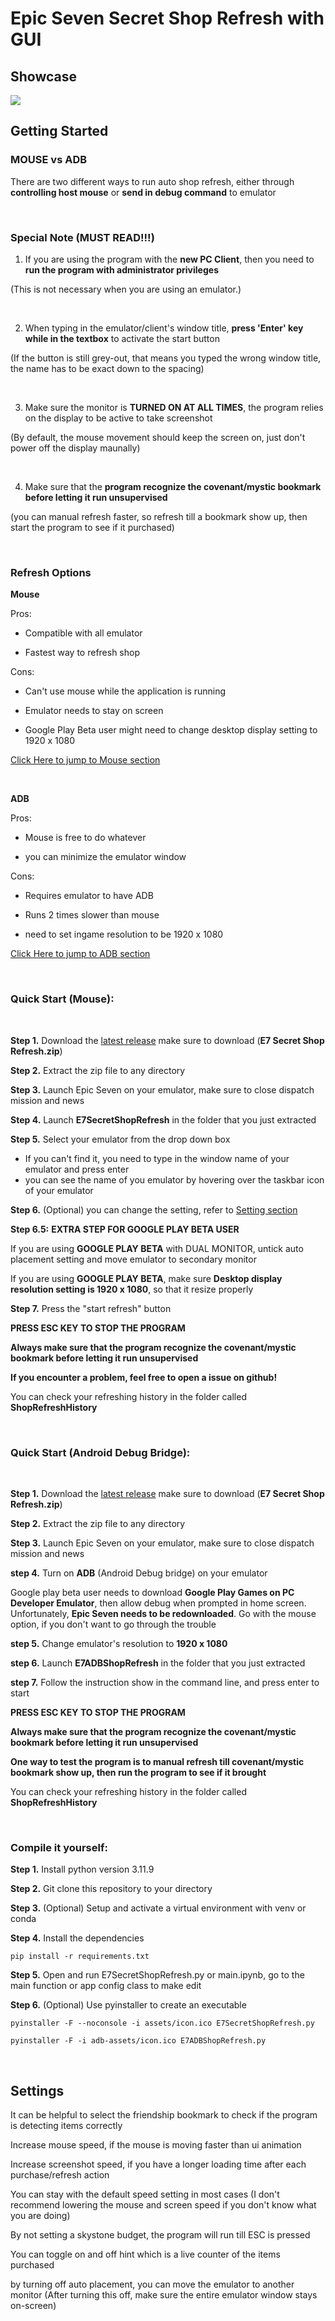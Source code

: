 # Epic Seven Secret Shop Refresh with GUI
## Showcase
![](https://github.com/sya1999/Epic-Seven-Secret-Shop-Refresh/blob/main/assets/E7.gif)
## Getting Started
### MOUSE vs ADB
There are two different ways to run auto shop refresh, either through **controlling host mouse** or **send in debug command** to emulator

<br>

### Special Note (MUST READ!!!)
1. If you are using the program with the **new PC Client**, then you need to **run the program with administrator privileges**

(This is not necessary when you are using an emulator.)

<br>

2. When typing in the emulator/client's window title, **press 'Enter' key while in the textbox** to activate the start button

(If the button is still grey-out, that means you typed the wrong window title, the name has to be exact down to the spacing)

<br>

3. Make sure the monitor is **TURNED ON AT ALL TIMES**, the program relies on the display to be active to take screenshot

(By default, the mouse movement should keep the screen on, just don't power off the display maunally)

<br>

4. Make sure that the **program recognize the covenant/mystic bookmark before letting it run unsupervised**

(you can manual refresh faster, so refresh till a bookmark show up, then start the program to see if it purchased)

<br>

### Refresh Options
**Mouse**

Pros:

- Compatible with all emulator

- Fastest way to refresh shop 

Cons:

- Can't use mouse while the application is running

- Emulator needs to stay on screen

- Google Play Beta user might need to change desktop display setting to 1920 x 1080

[Click Here to jump to Mouse section](https://github.com/Solunium/Epic-Seven-E7-Secret-Shop-Refresh/tree/main?tab=readme-ov-file#quick-start-mouse)

<br>

**ADB**

Pros:

- Mouse is free to do whatever

- you can minimize the emulator window 

Cons:

- Requires emulator to have ADB 

- Runs 2 times slower than mouse

- need to set ingame resolution to be 1920 x 1080

[Click Here to jump to ADB section](https://github.com/Solunium/Epic-Seven-E7-Secret-Shop-Refresh/tree/main?tab=readme-ov-file#quick-start-android-debug-bridge)

<br>

### Quick Start (Mouse):

<br>

**Step 1.** Download the [latest release](https://github.com/sya1999/Epic-Seven-Secret-Shop-Refresh/releases) make sure to download (**E7 Secret Shop Refresh.zip**)

**Step 2.** Extract the zip file to any directory

**Step 3.** Launch Epic Seven on your emulator, make sure to close dispatch mission and news

**Step 4.** Launch **E7SecretShopRefresh** in the folder that you just extracted

**Step 5.** Select your emulator from the drop down box	
  - If you can't find it, you need to type in the window name of your emulator and press enter
  - you can see the name of you emulator by hovering over the taskbar icon of your emulator

**Step 6.** (Optional) you can change the setting, refer to [Setting section](https://github.com/sya1999/Epic-Seven-Secret-Shop-Refresh/tree/main?tab=readme-ov-file#settings)

**Step 6.5:** **EXTRA STEP FOR GOOGLE PLAY BETA USER**

If you are using **GOOGLE PLAY BETA** with DUAL MONITOR, untick auto placement setting and move emulator to secondary monitor

If you are using **GOOGLE PLAY BETA**, make sure **Desktop display resolution setting is 1920 x 1080**, so that it resize properly  

**Step 7.** Press the "start refresh" button

**PRESS ESC KEY TO STOP THE PROGRAM**

**Always make sure that the program recognize the covenant/mystic bookmark before letting it run unsupervised**

**If you encounter a problem, feel free to open a issue on github!**
	
You can check your refreshing history in the folder called **ShopRefreshHistory**

<br>

### Quick Start (Android Debug Bridge):

<br>

**Step 1.** Download the [latest release](https://github.com/sya1999/Epic-Seven-Secret-Shop-Refresh/releases) make sure to download (**E7 Secret Shop Refresh.zip**)

**Step 2.** Extract the zip file to any directory

**Step 3.** Launch Epic Seven on your emulator, make sure to close dispatch mission and news

**step 4.** Turn on **ADB** (Android Debug bridge) on your emulator

Google play beta user needs to download **Google Play Games on PC Developer Emulator**, then allow debug when prompted in home screen. 
Unfortunately, **Epic Seven needs to be redownloaded**. Go with the mouse option, if you don't want to go through the trouble

**step 5.** Change emulator's resolution to **1920 x 1080**

**step 6.** Launch **E7ADBShopRefresh** in the folder that you just extracted

**step 7.** Follow the instruction show in the command line, and press enter to start

**PRESS ESC KEY TO STOP THE PROGRAM**

**Always make sure that the program recognize the covenant/mystic bookmark before letting it run unsupervised**

**One way to test the program is to manual refresh till covenant/mystic bookmark show up, then run the program to see if it brought**

You can check your refreshing history in the folder called **ShopRefreshHistory**

<br>

### Compile it yourself:
**Step 1.** Install python version 3.11.9

**Step 2.** Git clone this repository to your directory

**Step 3.** (Optional) Setup and activate a virtual environment with venv or conda

**Step 4.** Install the dependencies
```
pip install -r requirements.txt
```
**Step 5.** Open and run E7SecretShopRefresh.py or main.ipynb, go to the main function or app config class to make edit

**Step 6.** (Optional) Use pyinstaller to create an executable
```
pyinstaller -F --noconsole -i assets/icon.ico E7SecretShopRefresh.py
```
```
pyinstaller -F -i adb-assets/icon.ico E7ADBShopRefresh.py
```

<br>

## Settings
It can be helpful to select the friendship bookmark to check if the program is detecting items correctly	

Increase mouse speed, if the mouse is moving faster than ui animation

Increase screenshot speed, if you have a longer loading time after each purchase/refresh action

You can stay with the default speed setting in most cases 
(I don't recommend lowering the mouse and screen speed if you don't know what you are doing)

By not setting a skystone budget, the program will run till ESC is pressed

You can toggle on and off hint which is a live counter of the items purchased

by turning off auto placement, you can move the emulator to another monitor (After turning this off, make sure the entire emulator window stays on-screen)
